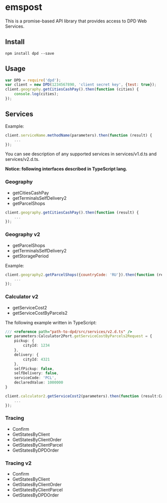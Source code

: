 emspost
=======

This is a promise-based API library that provides access to DPD Web Services.

## Install

```
npm install dpd --save
```

## Usage

```js
var DPD = require('dpd');
var client = new DPD(1234567890, 'client secret key', {test: true});
client.geography.getCitiesCashPay().then(function (cities) {
    console.log(cities);
});
```

## Services

Example:

```js
client.serviceName.methodName(parameters).then(function (result) {
    ...
});
```

You can see description of any supported services in services/v1.d.ts and services/v2.d.ts.

**Notice: following interfaces described in TypeScript lang.**

### Geography

 * getCitiesCashPay
 * getTerminalsSelfDelivery2
 * getParcelShops

```js
client.geography.getCitiesCashPay().then(function (result) {
    ...
});
```

### Geography v2

 * getParcelShops
 * getTerminalsSelfDelivery2
 * getStoragePeriod

Example:

```js
client.geography2.getParcelShops({countryCode: 'RU'}).then(function (result) {
    ...
});
```

### Calculator v2

 * getServiceCost2
 * getServiceCostByParcels2
 
The following example written in TypeScript:

```ts
/// <reference path="path-to-dpd/src/services/v2.d.ts" />
var parameters:Calculator2Port.getServiceCostByParcels2Request = {
    pickup: {
        cityId: 1234
    },
    delivery: {
        cityId: 4321
    },
    selfPickup: false,
    selfDelivery: false,
    serviceCode: 'PCL',
    declaredValue: 1000000
}

client.calculator2.getServiceCost2(parameters).then(function (result:Calculator2Port.getServiceCostByParcels2Response) {
    ...
});
```

### Tracing

 * Confirm
 * GetStatesByClient
 * GetStatesByClientOrder
 * GetStatesByClientParcel
 * GetStatesByDPDOrder

### Tracing v2

 * Confirm
 * GetStatesByClient
 * GetStatesByClientOrder
 * GetStatesByClientParcel
 * GetStatesByDPDOrder

